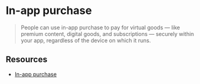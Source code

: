 # In-app purchase 

> People can use in-app purchase to pay for virtual goods — like premium content, digital goods, and subscriptions — securely within your app, regardless of the device on which it runs.

## Resources 

* [In-app purchase](https://developer.apple.com/design/human-interface-guidelines/in-app-purchase)
